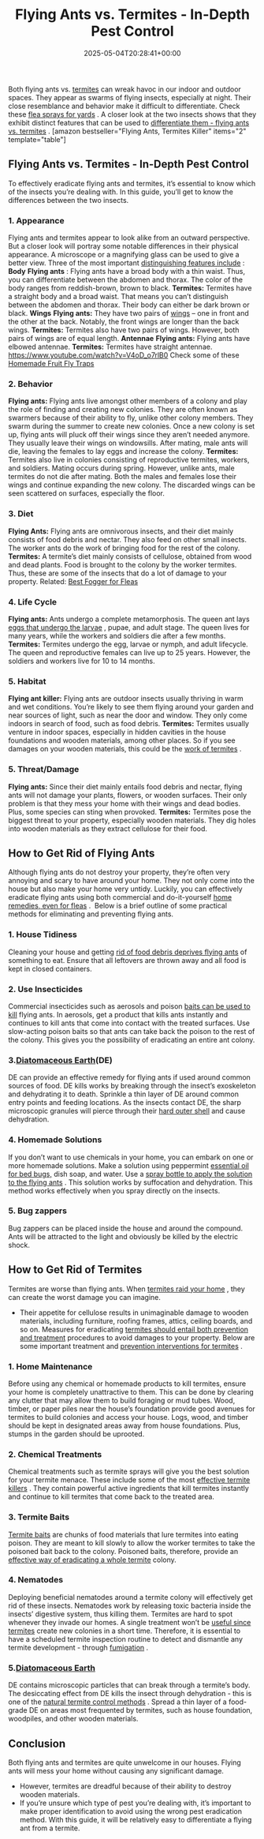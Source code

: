 ﻿---
layout: post
title: Flying Ants vs. Termites - In-Depth Pest Control
date: '2025-05-04T20:28:41+00:00'
categories:
- Ants
- Guide
tags: []
slug: /flying-ants-vs-termites/
lastmod: 2025-05-07T12:21:26+03:00
---

Both flying ants vs.
[termites](https://pestpolicy.com/what-does-a-termite-look-like/)
can wreak havoc in our indoor and outdoor spaces. They appear as swarms of flying insects, especially at night.
Their close resemblance and behavior make it difficult to differentiate. Check these
[flea sprays for yards](https://pestpolicy.com/best-flea-spray-for-yard/)
.
A closer look at the two insects shows that they exhibit distinct features that can be used to
[differentiate them - flying ants vs. termites](https://entomology.k-state.edu/extension/diagnostician/lab-news/winged-ants-vs-termites.html)
.
[amazon bestseller="Flying Ants, Termites Killer" items="2" template="table"]
## Flying Ants vs. Termites - In-Depth Pest Control
To effectively eradicate flying ants and termites, it’s essential to know which of the insects you’re dealing with. In this guide, you’ll get to know the differences between the two insects.
### 1. Appearance
Flying ants and termites appear to look alike from an outward perspective. But a closer look will portray some notable differences in their physical appearance.
A microscope or a magnifying glass can be used to give a better view. Three of the most important
[distinguishing features include](https://u.osu.edu/biomuseum/2017/01/30/mites-as-parasitoids-of-invasive-ants/)
:
**Body**
**Flying ants**
: Flying ants have a broad body with a thin waist. Thus, you can differentiate between the abdomen and thorax. The color of the body ranges from reddish-brown, brown to black.
**Termites:**
Termites have a straight body and a broad waist. That means you can’t distinguish between the abdomen and thorax. Their body can either be dark brown or black.
**Wings**
**Flying ants:**
They have two pairs of
[wings](https://pestpolicy.com/do-bed-bugs-have-wings/)
– one in front and the other at the back. Notably, the front wings are longer than the back wings.
**Termites:**
Termites also have two pairs of wings. However, both pairs of wings are of equal length.
**Antennae**
**Flying ants:**
Flying ants have elbowed antennae.
**Termites:**
Termites have straight antennae.
https://www.youtube.com/watch?v=V4oD_o7rlB0
Check some of these
[Homemade Fruit Fly Traps](https://pestpolicy.com/homemade-fruit-fly-trap/)
### 2. Behavior
**Flying ants:**
Flying ants live amongst other members of a colony and play the role of finding and creating new colonies. They are often known as swarmers because of their ability to fly, unlike other colony members.
They swarm during the summer to create new colonies. Once a new colony is set up, flying ants will pluck off their wings since they aren’t needed anymore. They usually leave their wings on windowsills. After mating, male ants will die, leaving the females to lay eggs and increase the colony.
**Termites:**
Termites also live in colonies consisting of reproductive termites, workers, and soldiers. Mating occurs during spring. However, unlike ants, male termites do not die after mating. Both the males and females lose their wings and continue expanding the new colony.
The discarded wings can be seen scattered on surfaces, especially the floor.
### 3. Diet
**Flying Ants:**
Flying ants are omnivorous insects, and their diet mainly consists of food debris and nectar. They also feed on other small insects. The worker ants do the work of bringing food for the rest of the colony.
**Termites:**
A termite’s diet mainly consists of cellulose, obtained from wood and dead plants. Food is brought to the colony by the worker termites. Thus, these are some of the insects that do a lot of damage to your property.
Related:
[Best Fogger for Fleas](https://pestpolicy.com/best-fogger-for-fleas/)
### 4. Life Cycle
**Flying ants:**
Ants undergo a complete metamorphosis. The queen ant lays
[eggs that undergo the larvae](https://pestpolicy.com/does-the-dryer-kill-fleas/)
, pupae, and adult stage. The queen lives for many years, while the workers and soldiers die after a few months.
**Termites:**
Termites undergo the egg, larvae or nymph, and adult lifecycle. The queen and reproductive females can live up to 25 years. However, the soldiers and workers live for 10 to 14 months.
### 5. Habitat
**Flying ant killer:**
Flying ants are outdoor insects usually thriving in warm and wet conditions. You’re likely to see them flying around your garden and near sources of light, such as near the door and window. They only come indoors in search of food, such as food debris.
**Termites:**
Termites usually venture in indoor spaces, especially in hidden cavities in the house foundations and wooden materials, among other places. So if you see damages on your wooden materials, this could be the
[work of termites](https://pestpolicy.com/termite-fumigation/)
.
### 5. Threat/Damage
**Flying ants:**
Since their diet mainly entails food debris and nectar, flying ants will not damage your plants, flowers, or wooden surfaces. Their only problem is that they mess your home with their wings and dead bodies. Plus, some species can sting when provoked.
**Termites:**
Termites pose the biggest threat to your property, especially wooden materials. They dig holes into wooden materials as they extract cellulose for their food.
## **How to Get Rid of Flying Ants**
Although flying ants do not destroy your property, they’re often very annoying and scary to have around your home. They not only come into the house but also make your home very untidy.
Luckily, you can effectively eradicate flying ants using both commercial and do-it-yourself
[home remedies, even for fleas](https://pestpolicy.com/home-remedies-for-fleas/)
.  Below is a brief outline of some practical methods for eliminating and preventing flying ants.
### 1. House Tidiness
Cleaning your house and getting
[rid of food debris deprives flying ants](https://pestpolicy.com/how-to-get-rid-of-ants-in-the-bathroom/)
of something to eat. Ensure that all leftovers are thrown away and all food is kept in closed containers.
### 2. Use Insecticides
Commercial insecticides such as aerosols and poison
[baits can be used to kill](https://pestpolicy.com/combat-max-12-month-roach-killing-bait-review/)
flying ants. In aerosols, get a product that kills ants instantly and continues to kill ants that come into contact with the treated surfaces.
Use slow-acting poison baits so that ants can take back the poison to the rest of the colony. This gives you the possibility of eradicating an entire ant colony.
### 3.[Diatomaceous Earth](https://pestpolicy.com/diatomaceous-earth-for-fleas/)(DE)
DE can provide an effective remedy for flying ants if used around common sources of food. DE kills works by breaking through the insect’s exoskeleton and dehydrating it to death.
Sprinkle a thin layer of DE around common entry points and feeding locations. As the insects contact DE, the sharp microscopic granules will pierce through their
[hard outer shell](https://pestpolicy.com/are-bed-bug-eggs-hard-or-soft/)
and cause dehydration.
### 4. Homemade Solutions
If you don’t want to use chemicals in your home, you can embark on one or more homemade solutions. Make a solution using peppermint
[essential oil for bed bugs,](https://pestpolicy.com/does-lavender-kill-bed-bugs/)
dish soap, and water.
Use a
[spray bottle to apply the solution to the flying ants](https://pestpolicy.com/raid-ant-roach-killer-insecticide-spray-review/)
. This solution works by suffocation and dehydration. This method works effectively when you spray directly on the insects.
### 5. Bug zappers
Bug zappers can be placed inside the house and around the compound. Ants will be attracted to the light and obviously be killed by the electric shock.
## **How to Get Rid of Termites**
Termites are worse than flying ants. When
[termites raid your home](https://pestpolicy.com/home-remedy-for-termites/)
, they can create the worst damage you can imagine.
- Their appetite for cellulose results in unimaginable damage to wooden materials, including furniture, roofing frames, attics, ceiling boards, and so on.
Measures for eradicating
[termites should entail both prevention and treatment](https://pestpolicy.com/subterranean-termites-treatment/)
procedures to avoid damages to your property. Below are some important treatment and
[prevention interventions for termites](https://pestpolicy.com/termite-prevention/)
.
### 1. Home Maintenance
Before using any chemical or homemade products to kill termites, ensure your home is completely unattractive to them. This can be done by clearing any clutter that may allow them to build foraging or mud tubes.
Wood, timber, or paper piles near the house’s foundation provide good avenues for termites to build colonies and access your house. Logs, wood, and timber should be kept in designated areas away from house foundations. Plus, stumps in the garden should be uprooted.
### 2. Chemical Treatments
Chemical treatments such as termite sprays will give you the best solution for your termite menace. These include some of the most
[effective termite killers](https://pestpolicy.com/best-termite-killer/)
.
They contain powerful active ingredients that kill termites instantly and continue to kill termites that come back to the treated area.
### 3. Termite Baits
[Termite baits](https://pestpolicy.com/best-termite-bait-stations/)
are chunks of food materials that lure termites into eating poison. They are meant to kill slowly to allow the worker termites to take the poisoned bait back to the colony.
Poisoned baits, therefore, provide an
[effective way of eradicating a whole termite](https://pestpolicy.com/soil-treatment-for-termites/)
colony.
### 4. Nematodes
Deploying beneficial nematodes around a termite colony will effectively get rid of these insects.
Nematodes work by releasing toxic bacteria inside the insects’ digestive system, thus killing them. Termites are hard to spot whenever they invade our homes.
A single treatment won’t be
[useful since termites](https://pestpolicy.com/how-to-get-rid-of-termites/)
create new colonies in a short time. Therefore, it is essential to have a scheduled termite inspection routine to detect and dismantle any termite development - through
[fumigation](https://pestpolicy.com/termite-fumigation/)
.
### 5.[Diatomaceous Earth](https://pestpolicy.com/diatomaceous-earth/)
DE contains microscopic particles that can break through a termite’s body. The desiccating effect from DE kills the insect through dehydration - this is one of the
[natural termite control methods](https://pestpolicy.com/top-7-natural-termite-control-can-easily/)
.
Spread a thin layer of a food-grade DE on areas most frequented by termites, such as house foundation, woodpiles, and other wooden materials.
## **Conclusion**
Both flying ants and termites are quite unwelcome in our houses. Flying ants will mess your home without causing any significant damage.
- However, termites are dreadful because of their ability to destroy wooden materials.
- If you’re unsure which type of pest you’re dealing with, it’s important to make proper identification to avoid using the wrong pest eradication method.
With this guide, it will be relatively easy to differentiate a flying ant from a termite.